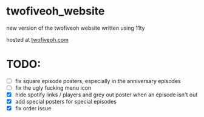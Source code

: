 # twofiveoh_website
new version of the twofiveoh website written using 11ty

hosted at [twofiveoh.com](https://twofiveoh.com)

# TODO:
- [ ] fix square episode posters, especially in the anniversary episodes
- [ ] fix the ugly fucking menu icon
- [X] hide spotify links / players and grey out poster when an episode isn't out
- [X] add special posters for special episodes
- [X] fix order issue
